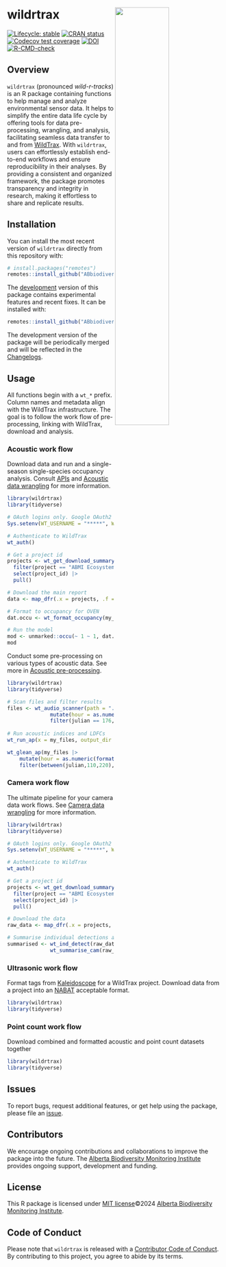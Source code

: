 # wildrtrax <img src="man/figures/logo.png" width="50%" align="right"/>

<!-- badges: start -->
[![Lifecycle: stable](https://img.shields.io/badge/lifecycle-stable-brightgreen.svg)](https://lifecycle.r-lib.org/articles/stages.html#stable)
[![CRAN status](https://www.r-pkg.org/badges/version/wildrtrax)](https://CRAN.R-project.org/package=wildrtrax)
[![Codecov test coverage](https://codecov.io/gh/ABbiodiversity/wildRtrax/branch/main/graph/badge.svg)](https://app.codecov.io/gh/ABbiodiversity/wildRtrax?branch=main)
[![DOI](https://zenodo.org/badge/DOI/10.5281/zenodo.13916882.svg)](https://doi.org/10.5281/zenodo.13916882)
[![R-CMD-check](https://github.com/ABbiodiversity/wildRtrax/actions/workflows/R-CMD-check.yaml/badge.svg)](https://github.com/ABbiodiversity/wildRtrax/actions/workflows/R-CMD-check.yaml)
<!-- badges: end -->

## Overview

`wildrtrax` (pronounced *wild-r-tracks*) is an R package containing functions to help manage and analyze environmental sensor data. It helps to simplify the entire data life cycle by offering tools for data pre-processing, wrangling, and analysis, facilitating seamless data transfer to and from [WildTrax](https://wildtrax.ca/). With `wildrtrax`, users can effortlessly establish end-to-end workflows and ensure reproducibility in their analyses. By providing a consistent and organized framework, the package promotes transparency and integrity in research, making it effortless to share and replicate results.

## Installation

You can install the most recent version of `wildrtrax` directly from this repository with:

``` r
# install.packages("remotes")
remotes::install_github("ABbiodiversity/wildrtrax")
```

The [development](https://github.com/ABbiodiversity/wildrtrax/tree/development) version of this package contains experimental features and recent fixes. It can be installed with:

``` r
remotes::install_github("ABbiodiversity/wildrtrax@development")
```

The development version of the package will be periodically merged and will be reflected in the [Changelogs](https://abbiodiversity.github.io/wildrtrax/news/index.html).

## Usage

All functions begin with a `wt_*` prefix. Column names and metadata align with the WildTrax infrastructure. The goal is to follow the work flow of pre-processing, linking with WildTrax, download and analysis.

### Acoustic work flow

Download data and run and a single-season single-species occupancy analysis. Consult [APIs](https://abbiodiversity.github.io/wildrtrax/articles/apis.html) and [Acoustic data wrangling](https://abbiodiversity.github.io/wildrtrax/articles/acoustic-data-wrangling.html) for more information.

```R         
library(wildrtrax)
library(tidyverse)

# OAuth logins only. Google OAuth2 will be supported soon.
Sys.setenv(WT_USERNAME = "*****", WT_PASSWORD = "*****")

# Authenticate to WildTrax
wt_auth()

# Get a project id
projects <- wt_get_download_summary("ARU") |>
  filter(project == "ABMI Ecosystem Health 2023") |>
  select(project_id) |>
  pull()

# Download the main report
data <- map_dfr(.x = projects, .f = ~wt_download_report(.x, "ARU", weather_cols = F, reports = "main")

# Format to occupancy for OVEN
dat.occu <- wt_format_occupancy(my_report, species="OVEN", siteCovs=NULL)

# Run the model
mod <- unmarked::occu(~ 1 ~ 1, dat.occu)
mod
```

Conduct some pre-processing on various types of acoustic data. See more in [Acoustic pre-processing](https://abbiodiversity.github.io/wildrtrax/articles/acoustic-pre-processing.html). 

```R         
library(wildrtrax)
library(tidyverse)

# Scan files and filter results
files <- wt_audio_scanner(path = ".", file_type = "wav", extra_cols = T) |>
              mutate(hour = as.numeric(format(recording_date_time, "%H"))) |>
              filter(julian == 176, hour %in% c(4:8))
              
# Run acoustic indices and LDFCs
wt_run_ap(x = my_files, output_dir = paste0(root, 'ap_outputs'), path_to_ap = '/where/you/store/AP')

wt_glean_ap(my_files |>
    mutate(hour = as.numeric(format(recording_date_time, "%H"))) |>
    filter(between(julian,110,220), hour %in% c(0:3,22:23)), input_dir = ".../ap_outputs", purpose = "biotic")

```

### Camera work flow

The ultimate pipeline for your camera data work flows. See [Camera data wrangling](https://abbiodiversity.github.io/wildrtrax/articles/camera-data-wrangling.html) for more information.

```R         
library(wildrtrax)
library(tidyverse)

# OAuth logins only. Google OAuth2 will be supported soon.
Sys.setenv(WT_USERNAME = "*****", WT_PASSWORD = "*****")

# Authenticate to WildTrax
wt_auth()

# Get a project id
projects <- wt_get_download_summary("CAM") |>
  filter(project == "ABMI Ecosystem Health 2014") |>
  select(project_id) |>
  pull()

# Download the data
raw_data <- map_dfr(.x = projects, .f = ~wt_download_report(.x, "CAM", weather_cols = F, reports = "main")

# Summarise individual detections and calculate detections per day in long format
summarised <- wt_ind_detect(raw_data, 30, "minutes") |>
              wt_summarise_cam(raw_data, "day", "detections", "long")
```

### Ultrasonic work flow

Format tags from [Kaleidoscope]() for a WildTrax project. Download data from a project into an [NABAT]() acceptable format.

```R         
library(wildrtrax)
library(tidyverse)


```

### Point count work flow

Download combined and formatted acoustic and point count datasets together

```R         
library(wildrtrax)
library(tidyverse)


```

## Issues

To report bugs, request additional features, or get help using the package, please file an [issue](https://github.com/ABbiodiversity/wildrtrax/issues).

## Contributors

We encourage ongoing contributions and collaborations to improve the package into the future. The [Alberta Biodiversity Monitoring Institute](https://abmi.ca) provides ongoing support, development and funding.

## License

This R package is licensed under [MIT license](https://github.com/ABbiodiversity/wildrtrax/blob/master/LICENSE)©2024 [Alberta Biodiversity Monitoring Institute](https://abmi.ca).

## Code of Conduct

Please note that `wildrtrax` is released with a [Contributor Code of Conduct](https://github.com/ABbiodiversity/wildRtrax?tab=coc-ov-file). By contributing to this project, you agree to abide by its terms.
